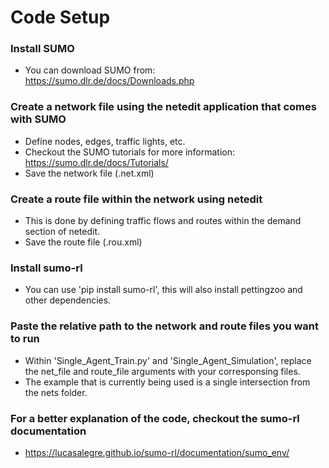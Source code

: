 # Code Setup

### Install SUMO
- You can download SUMO from: https://sumo.dlr.de/docs/Downloads.php

### Create a network file using the netedit application that comes with SUMO
- Define nodes, edges, traffic lights, etc. 
- Checkout the SUMO tutorials for more information: https://sumo.dlr.de/docs/Tutorials/ 
- Save the network file (.net.xml) 

### Create a route file within the network using netedit
- This is done by defining traffic flows and routes within the demand section of netedit.
- Save the route file (.rou.xml)

### Install sumo-rl
- You can use 'pip install sumo-rl', this will also install pettingzoo and other dependencies.

### Paste the relative path to the network and route files you want to run
- Within 'Single_Agent_Train.py' and 'Single_Agent_Simulation', replace the net_file and route_file arguments with your corresponsing files.
- The example that is currently being used is a single intersection from the nets folder.

### For a better explanation of the code, checkout the sumo-rl documentation
- https://lucasalegre.github.io/sumo-rl/documentation/sumo_env/
